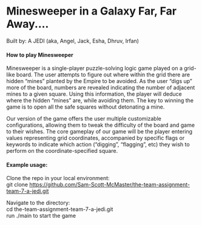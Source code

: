 # Minesweeper in a Galaxy Far, Far Away....
Built by: A JEDI (aka, Angel, Jack, Esha, Dhruv, Irfan)

#### How to play Minesweeper 

Minesweeper is a single-player puzzle-solving logic game played on a grid-like board. The user attempts to figure out where within the grid there are hidden “mines” planted by the Empire to be avoided. As the user “digs up” more of the board, numbers are revealed indicating the number of adjacent mines to a given square. Using this information, the player will deduce where the hidden “mines” are, while avoiding them. The key to winning the game is to open all the safe squares without detonating a mine. 

Our version of the game offers the user multiple customizable configurations, allowing them to tweak the difficulty of the board and game to their wishes. The core gameplay of our game will be the player entering values representing grid coordinates, accompanied by specific flags or keywords to indicate which action (“digging”, “flagging”, etc) they wish to perform on the coordinate-specified square. 

#### Example usage: 

Clone the repo in your local environment:  
git clone https://github.com/Sam-Scott-McMaster/the-team-assignment-team-7-a-jedi.git  

Navigate to the directory:  
cd the-team-assignment-team-7-a-jedi.git  
run ./main to start the game  
